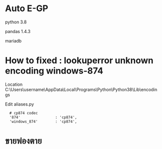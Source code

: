 # Auto E-GP

python 3.8

pandas 1.4.3

mariadb

# How to fixed : lookuperror unknown encoding windows-874
Location C:\Users\username\AppData\Local\Programs\Python\Python38\Lib\encodings

Edit aliases.py

      # cp874 codec
      '874'                : 'cp874',
      'windows_874'        : 'cp874',


# ขายพ่องตาย
